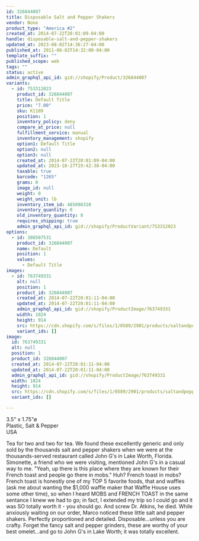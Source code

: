 ```yaml
---
id: 326844007
title: Disposable Salt and Pepper Shakers
vendor: None
product_type: "America #2"
created_at: 2014-07-22T20:01:09-04:00
handle: disposable-salt-and-pepper-shakers
updated_at: 2023-08-02T14:36:27-04:00
published_at: 2011-06-02T14:32:00-04:00
template_suffix: ""
published_scope: web
tags: ""
status: active
admin_graphql_api_id: gid://shopify/Product/326844007
variants:
  - id: 753312023
    product_id: 326844007
    title: Default Title
    price: "7.00"
    sku: K1109
    position: 1
    inventory_policy: deny
    compare_at_price: null
    fulfillment_service: manual
    inventory_management: shopify
    option1: Default Title
    option2: null
    option3: null
    created_at: 2014-07-22T20:01:09-04:00
    updated_at: 2023-10-27T19:42:38-04:00
    taxable: true
    barcode: "1265"
    grams: 0
    image_id: null
    weight: 0
    weight_unit: lb
    inventory_item_id: 485098310
    inventory_quantity: 0
    old_inventory_quantity: 0
    requires_shipping: true
    admin_graphql_api_id: gid://shopify/ProductVariant/753312023
options:
  - id: 386507531
    product_id: 326844007
    name: Default
    position: 1
    values:
      - Default Title
images:
  - id: 763749331
    alt: null
    position: 1
    product_id: 326844007
    created_at: 2014-07-22T20:01:11-04:00
    updated_at: 2014-07-22T20:01:11-04:00
    admin_graphql_api_id: gid://shopify/ProductImage/763749331
    width: 1024
    height: 914
    src: https://cdn.shopify.com/s/files/1/0589/2901/products/saltandpepper2.jpeg?v=1406073671
    variant_ids: []
image:
  id: 763749331
  alt: null
  position: 1
  product_id: 326844007
  created_at: 2014-07-22T20:01:11-04:00
  updated_at: 2014-07-22T20:01:11-04:00
  admin_graphql_api_id: gid://shopify/ProductImage/763749331
  width: 1024
  height: 914
  src: https://cdn.shopify.com/s/files/1/0589/2901/products/saltandpepper2.jpeg?v=1406073671
  variant_ids: []

---
```


3.5" x 1.75"ø   
Plastic, Salt & Pepper  
USA

Tea for two and two for tea. We found these excellently generic and only sold by the thousands salt and pepper shakers when we were at the thousands-served restaurant called John G's in Lake Worth, Florida. Simonette, a friend who we were visiting, mentioned John G's in a casual way to me. "Yeah, up there is this place where they are known for their French toast and people go there in mobs." Huh? French toast in mobs? French toast is honestly one of my TOP 5 favorite foods, that and waffles (ask me about wanting the $1,000 waffle maker that Waffle House uses some other time), so when I heard MOBS and FRENCH TOAST in the same sentance I knew we had to go; in fact, I extended my trip so I could go and it was SO totally worth it - you should go. And screw Dr. Atkins, he died. While anxiously waiting on our order, Marco noticed these little salt and pepper shakers. Perfectly proportioned and detailed. Disposable...unless you are crafty. Forget the fancy salt and pepper grinders, these are worthy of your best omelet...and go to John G's in Lake Worth; it was totally excellent.